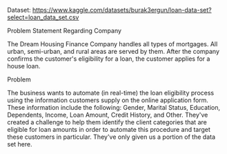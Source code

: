 Dataset: https://www.kaggle.com/datasets/burak3ergun/loan-data-set?select=loan_data_set.csv        


Problem Statement Regarding Company


The Dream Housing Finance Company handles all types of mortgages. All urban, semi-urban, and rural areas are served by them. After the company confirms the customer's eligibility for a loan, the customer applies for a house loan.

Problem


The business wants to automate (in real-time) the loan eligibility process using the information customers supply on the online application form. These information include the following: Gender, Marital Status, Education, Dependents, Income, Loan Amount, Credit History, and Other. They've created a challenge to help them identify the client categories that are eligible for loan amounts in order to automate this procedure and target these customers in particular. They've only given us a portion of the data set here.
